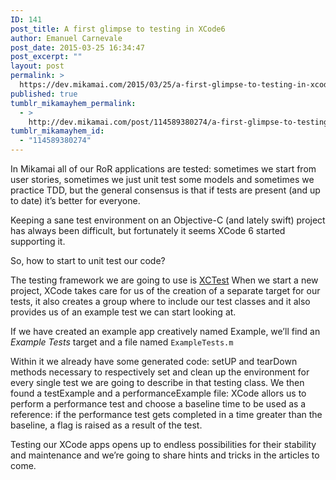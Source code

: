 ```yaml
---
ID: 141
post_title: A first glimpse to testing in XCode6
author: Emanuel Carnevale
post_date: 2015-03-25 16:34:47
post_excerpt: ""
layout: post
permalink: >
  https://dev.mikamai.com/2015/03/25/a-first-glimpse-to-testing-in-xcode6/
published: true
tumblr_mikamayhem_permalink:
  - >
    http://dev.mikamai.com/post/114589380274/a-first-glimpse-to-testing-in-xcode6
tumblr_mikamayhem_id:
  - "114589380274"
---
```

<p>In Mikamai all of our RoR applications are tested: sometimes we start from user stories, sometimes we just unit test some models and sometimes we practice TDD, but the general consensus is that if tests are present (and up to date) it&rsquo;s better for everyone.</p>

<p>Keeping a sane test environment on an Objective-C (and lately swift) project has always been difficult, but fortunately it seems XCode 6 started supporting it.</p>

<p>So, how to start to unit test our code?</p>

<p>The testing framework we are going to use is <a href="https://developer.apple.com/library/ios/documentation/DeveloperTools/Conceptual/testing_with_xcode/Introduction/Introduction.html#//apple_ref/doc/uid/TP40014132-CH1-SW1">XCTest</a>
When we start a new project, XCode takes care for us of the creation of a separate target for our tests, it also creates a group where to include our test classes and it also provides us of an example test we can start looking at.</p>

<p>If we have created an example app creatively named Example, we&rsquo;ll find an <em>Example Tests</em> target and a file named <code>ExampleTests.m</code></p>

<p>Within it we already have some generated code: setUP and tearDown methods necessary to respectively set and clean up the environment for every single test we are going to describe in that testing class.
We then found a testExample and a performanceExample file: XCode allors us to perform a performance test and choose a baseline time to be used as a reference: if the performance test gets completed in a  time greater than the baseline, a flag is raised as a result of the test.</p>

<p>Testing our XCode apps opens up to endless possibilities for their stability and maintenance and we&rsquo;re going to share hints and tricks in the articles to come.</p>